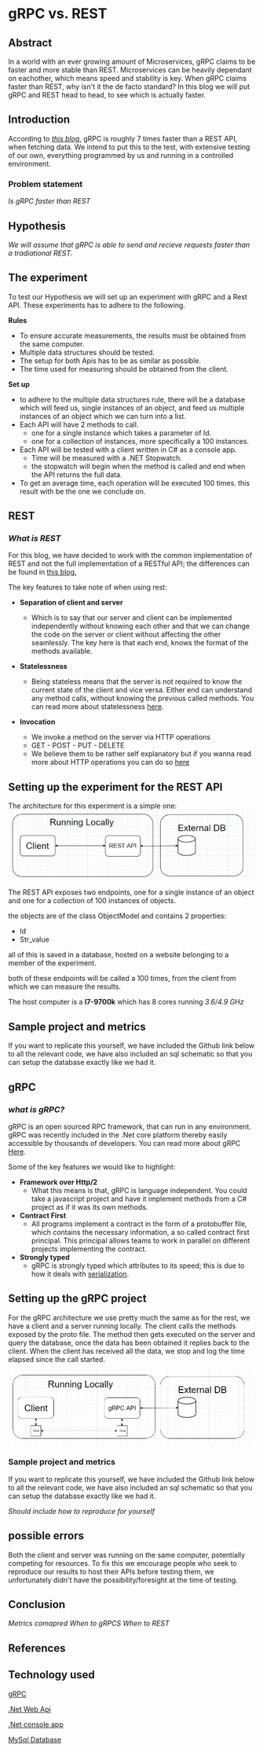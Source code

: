 # gRPC vs. REST

## Abstract
In a world with an ever growing amount of Microservices, gRPC claims to be faster and more stable than REST. Microservices can be heavily dependant on eachother, which means speed and stability is key. When gRPC claims faster than REST, why isn't it the de facto standard? In this blog we will put gRPC and REST head to head, to see which is actually faster.

## Introduction
According to _[this blog](https://medium.com/@EmperorRXF/evaluating-performance-of-rest-vs-grpc-1b8bdf0b22da)_, gRPC is roughly 7 times faster than a REST API, when fetching data. We intend to put this to the test, with extensive testing of our own, everything programmed by us and running in a controlled environment.
### Problem statement
*Is gRPC faster than REST*

## Hypothesis
*We will assume that gRPC is able to send and recieve requests faster than a tradiational REST.*

## The experiment
To test our Hypothesis we will set up an experiment with gRPC and a Rest API.
These experiments has to adhere to the following.

**Rules**
* To ensure accurate measurements, the results must be obtained from the same computer.
* Multiple data structures should be tested.
* The setup for both Apis has to be as similar as possible.
* The time used for measuring should be obtained from the client.

**Set up**
* to adhere to the multiple data structures rule, there will be a database which will feed us, single instances of an object, and feed us multiple instances of an object which we can turn into a list.
* Each API will have 2 methods to call. 
    * one for a single instance which takes a parameter of Id.
    * one for a collection of instances, more specifically a 100 instances.
* Each API will be tested with a client written in C# as a console app.
    * Time will be measured with a .NET Stopwatch.
    * the stopwatch will begin when the method is called and end when the API returns the full data.
* To get an average time, each operation will be executed 100 times. this result with be the one we conclude on.



## REST

### _*What is REST*_
For this blog, we have decided to work with the common implementation of REST and not the full implementation of a RESTful API; the differences can be found in [this blog.](https://blog.ndepend.com/rest-vs-restful/)

The key features to take note of when using rest:
* **Separation of client and server** 
    * Which is to say that our server and client can be implemented independently without knowing each other and that we can change the code on the server or client without affecting the other seamlessly.
    The key here is that each end, knows the format of the methods available.

* **Statelessness**
    * Being stateless means that the server is not required to know the current state of the client and vice versa. Either end can understand any method calls, without knowing the previous called methods. You can read more about statelessness [here](https://restfulapi.net/statelessness/).
* **Invocation**
    * We invoke a method on the server via HTTP operations
    * GET - POST - PUT - DELETE
    * We believe them to be rather self explanatory but if you wanna read more about HTTP operations you can do so [here](https://www.restapitutorial.com/lessons/httpmethods.html)


## Setting up the experiment for the REST API

The architecture for this experiment is a simple one:
![](Arch.png)

The REST API exposes two endpoints, one for a single instance of an object and one for a collection of 100 instances of objects.

the objects are of the class ObjectModel and contains 2 properties:
* Id
* Str_value

all of this is saved in a database, hosted on a website belonging to a member of the experiment.

both of these endpoints will be called a 100 times, from the client from which we can measure the results.

The host computer is a **I7-9700k** which has 8 cores running _3.6/4.9 GHz_

## Sample project and metrics
If you want to replicate this yourself, we have included the Github link below to all the relevant code, we have also included an sql schematic so that you can setup the database exactly like we had it.



## gRPC

### _*what is gRPC?*_

gRPC is an open sourced RPC framework, that can run in any environment. gRPC was recently included in the .Net core platform thereby easily accessible by thousands of developers. You can read more about gRPC [Here](https://grpc.io/).

Some of the key features we would like to highlight:

* **Framework over Http/2**
    * What this means is that, gRPC is language independent. You could take a javascript project and have it implement methods from a C# project as if it was its own methods.
* **Contract First**
    * All programs implement a contract in the form of a protobuffer file, which contains the necessary information, a so called contract first principal. This principal allows teams to work in parallel on different projects implementing the contract.
* **Strongly typed**
    * gRPC is strongly typed which attributes to its speed; this is due to how it deals with [serialization](https://medium.com/@EmperorRXF/evaluating-performance-of-rest-vs-grpc-1b8bdf0b22da).

## Setting up the gRPC project

For the gRPC architecture we use pretty much the same as for the rest, we have a client and a server running locally. The client calls the methods exposed by the proto file. The method then gets executed on the server and query the database, once the data has been obtained it replies back to the client. When the client has received all the data, we stop and log the time elapsed since the call started.


![](grpcarc.png)






### Sample project and metrics
If you want to replicate this yourself, we have included the Github link below to all the relevant code, we have also included an sql schematic so that you can setup the database exactly like we had it.

_Should include how to reproduce for yourself_

## possible errors

Both the client and server was running on the same computer, potentially competing for resources. To fix this we encourage people who seek to reproduce our results to host their APIs before testing them, we unfortunately didn't have the possibility/foresight at the time of testing.

## Conclusion
_Metrics comapred_
_When to gRPCS_
_When to REST_

## References

## Technology used

[gRPC](https://gRPC.io/)

[.Net Web Api](https://dotnet.microsoft.com/apps/aspnet/apis)

[.Net console app](https://docs.microsoft.com/en-us/visualstudio/get-started/csharp/tutorial-console?view=vs-2019)

[MySql Database](https://www.mysql.com/)

